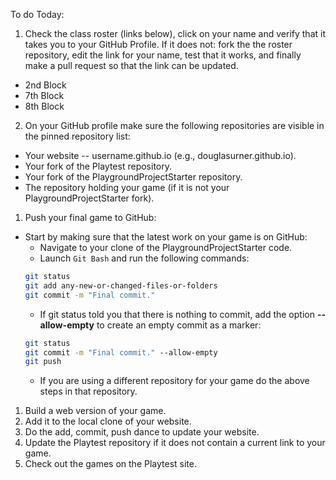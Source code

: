 To do Today:

1. Check the class roster (links below), click on your name and verify that it takes you to your GitHub Profile. If it does not: fork the the roster repository, edit the link for your name, test that it works, and finally make a pull request so that the link can be updated.
  - 2nd Block
  - 7th Block
  - 8th Block
2. On your GitHub profile make sure the following repositories are visible in the pinned repository list:
  - Your website -- username.github.io (e.g., douglasurner.github.io).
  - Your fork of the Playtest repository.
  - Your fork of the PlaygroundProjectStarter repository.
  - The repository holding your game (if it is not your PlaygroundProjectStarter fork).
1. Push your final game to GitHub:
  - Start by making sure that the latest work on your game is on GitHub:
    + Navigate to your clone of the PlaygroundProjectStarter code.
    + Launch `Git Bash` and run the following commands:
    ``` bash
    git status
    git add any-new-or-changed-files-or-folders
    git commit -m "Final commit."
    ```
    + If git status told you that there is nothing to commit, add the option **--allow-empty** to create an empty commit as a marker:
    ``` bash
    git status
    git commit -m "Final commit." --allow-empty
    git push
    ```
    + If you are using a different repository for your game do the above steps in that repository.
1. Build a web version of your game.
1. Add it to the local clone of your website.
1. Do the add, commit, push dance to update your website.
1. Update the Playtest repository if it does not contain a current link to your game.
1. Check out the games on the Playtest site.
